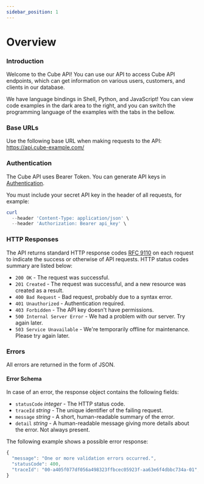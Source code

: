 ```yaml
---
sidebar_position: 1
---
```


# Overview

### Introduction

Welcome to the Cube API! You can use our API to access Cube API endpoints, which can get information on various users, customers, and clients in our database.

We have language bindings in Shell, Python, and JavaScript! You can view code examples in the dark area to the right, and you can switch the programming language of the examples with the tabs in the bellow.


### Base URLs

Use the following base URL when making requests to the API: https://api.cube-example.com/

### Authentication

The Cube API uses Bearer Token. You can generate API keys in [Authentication](/docs/authentication).

You must include your secret API key in the header of all requests, for example:

```powershell
curl
  --header 'Content-Type: application/json' \
  --header 'Authorization: Bearer api_key' \
```

### HTTP Responses

The API returns standard HTTP response codes [RFC 9110](https://httpwg.org/specs/rfc9110.html#overview.of.status.codes) on each request to indicate the success or otherwise of API requests. HTTP status codes summary are listed below:

- `200 OK` - The request was successful.
- `201 Created` - The request was successful, and a new resource was created as a result.
- `400 Bad Request` - Bad request, probably due to a syntax error.
- `401 Unauthorized` - Authentication required.
- `403 Forbidden` - The API key doesn't have permissions.
- `500 Internal Server Error` - We had a problem with our server. Try again later.
- `503 Service Unavailable` - We're temporarily offline for maintenance. Please try again later.

### Errors

All errors are returned in the form of JSON.

#### Error Schema

In case of an error, the response object contains the following fields:

- `statusCode` *integer* - The HTTP status code.
- `traceId` *string* - The unique identifier of the failing request.
- `message` *string* - A short, human-readable summary of the error.
- `detail` *string* - A human-readable message giving more details about the error. Not always present.

The following example shows a possible error response:

```js
{
  "message": "One or more validation errors occurred.",
  "statusCode": 400,
  "traceId": "00-a405f077df056a498323ffbcec05923f-aa63e6f4dbbc734a-01",
}
```